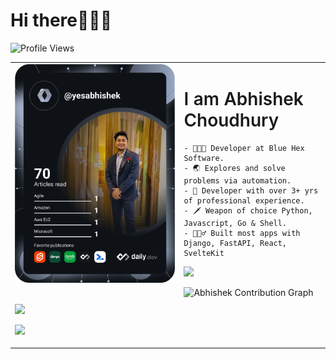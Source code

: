 # Hi there🙋🏽‍♂️

![Profile Views](https://komarev.com/ghpvc/?username=yesabhishek)

<table>
  <tr>
    <td valign="top">
    <div>
<a href="https://app.daily.dev/yesabhishek"><img src="https://github.com/yesabhishek/yesabhishek/blob/master/devcard.svg" width="1000" alt="Abhishek Choudhury's Dev Card"/></a>

<br>
<br>

![](http://github-profile-summary-cards.vercel.app/api/cards/most-commit-language?username=yesabhishek&theme=github)

![](http://github-profile-summary-cards.vercel.app/api/cards/productive-time?username=yesabhishek&theme=github&utcOffset=8)

</div>
</td>
    <td valign="top">
    <div>
    <h1 style="font-weight:600;">I am Abhishek Choudhury </h1>

    - 👨🏽‍💻 Developer at Blue Hex Software.
    - 🌏 Explores and solve problems via automation.
    - 🦉 Developer with over 3+ yrs of professional experience.
    - 🗡️ Weapon of choice Python, Javascript, Go & Shell.
    - 👷🏽‍♂️ Built most apps with Django, FastAPI, React, SvelteKit

![](http://github-profile-summary-cards.vercel.app/api/cards/profile-details?username=yesabhishek&theme=github)

![Abhishek Contribution Graph](https://github-readme-activity-graph.cyclic.app/graph?username=yesabhishek&bg_color=fafafa&color=000000&line=4c6c9e&point=403d3d&area=true&hide_border=true)
</div></td>
</tr>
</table>
</div>
